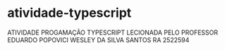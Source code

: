 # atividade-typescript
ATIVIDADE PROGAMAÇÃO TYPESCRIPT LECIONADA PELO PROFESSOR EDUARDO POPOVICI
WESLEY DA SILVA SANTOS RA 2522594
